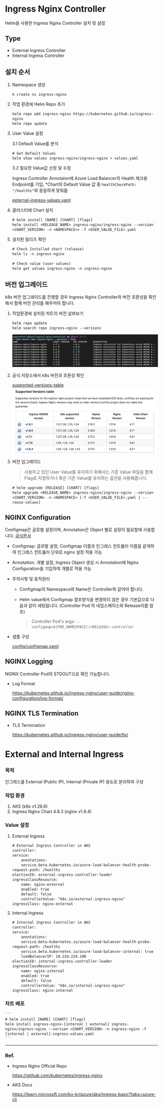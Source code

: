 # Ingress Nginx Controller
Helm을 사용한 Ingress Nginx Controller 설치 및 설정

## Type
- External Ingress Controller
- Internal Ingress Controller

## 설치 순서

1. Namespace 생성

    ```
    k create ns ingress-nginx
    ```

2. 작업 환경에 Helm Repo 추가

    ```
    helm repo add ingress-nginx https://kubernetes.github.io/ingress-nginx
    helm repo update
    ```

3. User Value 설정

    3.1 Default Value를 분석

    ```
    # Get Default Values
    helm show values ingress-nginx/ingress-nginx > values.yaml
    ```

    3.2 필요한 Value값 선정 및 수정
    
    Ingress Controller Annotaion에 Azure Load Balancer의 Health 체크용 Endpoint를 기입, *Chart의 Default Value 값 중 ```healthCheckPath: "/healthz"```와 동일하게 맞춰줌

    [external-ingress-values.yaml](./values/external-ingress-values.yaml)

4. 클러스터에 Chart 설치

    ```
    # helm install [NAME] [CHART] [flags]
    helm install <RELEASE_NAME> ingress-nginx/ingress-nginx --version <CHART_VERSION> -n <NAMESPACE>> -f <USER_VALUE_FILE>.yaml
    ```

5. 설치된 릴리즈 확인

    ```
    # Check Installed chart (release)
    helm ls -n ingress-nginx

    # Check value (user values)
    helm get values ingress-nginx -n ingress-nginx
    ```

## 버전 업그레이드
k8s 버전 업그레이드를 진행할 경우 Ingress Nginx Controller와 버전 호환성을 확인해서 함께 버전 관리를 해주어야 합니다.

1. 작업환경에 설치된 차트의 버전 살펴보기

    ```
    helm repo update
    helm search repo ingress-nginx --versions
    ```
    ![ingress-nginx-versions](image/ingress-nginx-versions.png)

2. 공식 저장소에서 k8s 버전과 호환성 확인

    [supported-versions-table](https://github.com/kubernetes/ingress-nginx#supported-versions-table)
    ![supported-versions-table](image/supported-version-table.png)

3. 버전 업그레이드

    > 사용하고 있던 User Value를 유지하기 위해서는 기존 Value 파일을 함께 Flag로 지정하거나 혹은 기존 Value를 유지하는 옵션을 사용해줍니다.
    ```
    # helm upgrade [RELEASE] [CHART] [flags]
    helm upgrade <RELEASE_NAME> ingress-nginx/ingress-nginx --version <CHART_VERSION> -n <NAMESPACE> [-f <USER_VALUE_FILE>.yaml | --reuse-values]
    ```

## NGINX Configuration
Configmap은 글로벌 설정이며, Annotation은 Object 별로 설정이 필요할때 사용합니다. [공식문서](https://kubernetes.github.io/ingress-nginx/user-guide/nginx-configuration/#nginx-configuration
)

- Configmap: 글로벌 설정, Configmap 이름과 인그레스 컨트롤러 이름을 같게하여 인그레스 컨트롤러 단위로 nginx 설정 적용 가능
- Annotation: 개별 설정, Ingress Object 생성 시 Annotation에 Nginx Configuration을 기입하여 개별로 적용 가능
- 주의사항 및 동작원리

    - Configmap의 Namespace와 Name은 Controller와 같아야 합니다.

    - Helm value에서 Configmap 참조방식을 변경하지 않은 경우 기본값으로 다음과 같이 세팅됩니다. (Controller Pod 의 네임스페이스와 Release이름 참조)

        > Controller Pod's args: ```--configmap=$(POD_NAMESPACE)/<RELEASE>-controller```

- 샘플 구성

    [config/configmap.yaml](./config/configmap.yaml)

## NGINX Logging
NGINX Controller Pod의 STDOUT으로 확인 가능합니다.

- Log Format

    https://kubernetes.github.io/ingress-nginx/user-guide/nginx-configuration/log-format/

## NGINX TLS Termination
- TLS Termination

    https://kubernetes.github.io/ingress-nginx/user-guide/tls/

# External and Internal Ingress
### 목적

인그레스를 External (Public IP), Internal (Private IP) 용도로 분리하여 구성

### 작업 환경

1. AKS (k8s v1.26.6)
2. Ingress Nginx Chart 4.8.3 (nginx v1.9.4)

### Value 설정

1. External Ingress
    
    ```
    # External Ingress Controller in AKS
    controller:
    service:
        annotations: 
        service.beta.kubernetes.io/azure-load-balancer-health-probe-request-path: /healthz
    electionID: external-ingress-controller-leader
    ingressClassResource:
        name: nginx-external
        enabled: true
        default: false
        controllerValue: "k8s.io/external-ingress-nginx"
    ingressClass: nginx-external
    ```
2. Internal Ingress
    ```
    # Internal Ingress Controller in AKS
    controller:
    service:
        annotations: 
        service.beta.kubernetes.io/azure-load-balancer-health-probe-request-path: /healthz
        service.beta.kubernetes.io/azure-load-balancer-internal: true
        loadBalancerIP: 10.224.224.100
    electionID: internal-ingress-controller-leader
    ingressClassResource:
        name: nginx-internal
        enabled: true
        default: false
        controllerValue: "k8s.io/internal-ingress-nginx"
    ingressClass: nginx-internal
    ```
### 차트 배포

    ```
    # helm install [NAME] [CHART] [flags]
    helm install ingress-nginx-[internal | external] ingress-nginx/ingress-nginx --version <CHART_VERSION> -n ingress-nginx -f [internal | external]-ingress-values.yaml
    ```
---
### Ref.
- Ingress Nginx Official Repo
  
  https://github.com/kubernetes/ingress-nginx

- AKS Docs
  
  https://learn.microsoft.com/ko-kr/azure/aks/ingress-basic?tabs=azure-cli